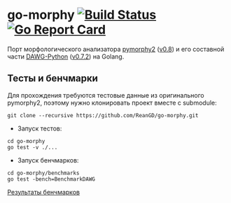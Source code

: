 go-morphy
[![Build Status](https://travis-ci.org/ReanGD/go-morphy.svg?branch=master)](https://travis-ci.org/ReanGD/go-morphy) [![Go Report Card](https://goreportcard.com/badge/github.com/ReanGD/go-morphy)](https://goreportcard.com/report/github.com/ReanGD/go-morphy)
===

Порт морфологического анализатора [pymorphy2](https://github.com/kmike/pymorphy2) ([v0.8](https://github.com/kmike/pymorphy2/releases/tag/0.8)) и его составной части [DAWG-Python](https://github.com/pytries/DAWG-Python) ([v0.7.2](https://github.com/pytries/DAWG-Python/releases/tag/0.7.2)) на Golang.

Тесты и бенчмарки
---
Для прохождения требуются тестовые данные из оригинального pymorphy2, поэтому нужно клонировать проект вместе с submodule:
```
git clone --recursive https://github.com/ReanGD/go-morphy.git
```

- Запуск тестов:
```
cd go-morphy
go test -v ./...
```

- Запуск бенчмарков:
```
cd go-morphy/benchmarks
go test -bench=BenchmarkDAWG
```

[Результаты бенчмарков](https://github.com/ReanGD/go-morphy/wiki/%D0%A0%D0%B5%D0%B7%D1%83%D0%BB%D1%8C%D1%82%D0%B0%D1%82%D1%8B-%D0%B1%D0%B5%D0%BD%D1%87%D0%BC%D0%B0%D1%80%D0%BA%D0%BE%D0%B2-%D0%B4%D0%BB%D1%8F-%D1%81%D1%82%D1%80%D1%83%D0%BA%D1%82%D1%83%D1%80%D1%8B-DAWG)
